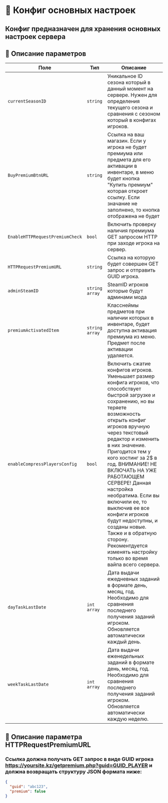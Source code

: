 
# 📄 Конфиг основных настроек

Конфиг предназначен для хранения основных настроек сервера
---


## 🧩 Описание параметров

| Поле              | Тип        |  Описание |
|-------------------|------------|----------|
| `currentSeasonID`          | `string`  | Уникальное ID сезона который в данный момент на сервере. Нужен для определения текущего сезона и сравнения с сезоном который в конфигах игроков. |
| `BuyPremiumBtnURL`          | `string`  | Ссылка на ваш магазин. Если у игрока не будет премиума или предмета для его активации в инвентаре, в меню будет кнопка "Купить премиум" которая откроет ссылку. Если значание не заполнено, то кнопка отображена не будет|
| `EnableHTTPRequestPremiumCheck`          | `bool`  | Включить проверку наличия премиума GET запросом HTTP при заходе игрока на сервер. |
| `HTTPRequestPremiumURL`          | `string`  | Ссылка на которую будет совершен GET запрос и отправить GUID игрока. |
| `adminSteamID`          | `string array`  | SteamID игроков которые будут админами мода |
| `premiumActivatedItem`          | `string array`  | Класснеймы предметов при наличии которых в инвентаре, будет доступна активация премиума из меню. Предмет после активации удаляется.|
| `enableCompressPlayersConfig`      | `bool`   | Включить сжатие конфигов игроков. Уменьшает размер конфига игроков, что способствует быстрой загрузке и сохранению, но вы теряете возможность открыть конфиг игроков вручную через текстовый редактор и изменить в них значение. Пригодится тем у кого хостинг за 2$ в год. ВНИМАНИЕ! НЕ ВКЛЮЧАТЬ НА УЖЕ РАБОТАЮЩЕМ СЕРВЕРЕ! Данная настройка необратима. Если вы включили ее, то выключив ее все конфиги игроков будут недоступны, и созданы новые. Также и в обратную сторону. Рекоментдуется изменять настройку только во время вайпа всего сервера.|
| `dayTaskLastDate`      | `int array`   | Дата выдачи ежедневных заданий в формате день, месяц, год. Необходимо для сравнения последнего получения заданий игроком. Обновляется автоматически каждый день. |
| `weekTaskLastDate`      | `int array`   | Дата выдачи еженедельных заданий в формате день, месяц, год. Необходимо для сравнения последнего получения заданий игроком. Обновляется автоматически каждую неделю.|

## 🧩 Описание параметра HTTPRequestPremiumURL
### Ссылка должна получать GET запрос в виде GUID игрока https://yoursite.kz/getpremium.php?guid=GUID_PLAYER и должна возвращать структуру JSON формата ниже:
```JSON
{
  "guid": "abc123",
  "premium": false
}
```
